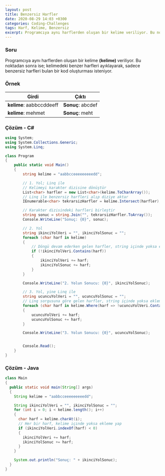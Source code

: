 ```yaml
---
layout: post
title: Benzersiz Harfler
date: 2020-08-29 14:03 +0300
categories: Coding-Challenges
tags: Harf, Kelime, Benzersiz
excerpt: Programcıya aynı harflerden oluşan bir kelime veriliyor. Bu noktadan sonraysa, kelimedeki benzer harfleri ayıklayarak, sadece benzersiz harfleri bulan bir kod oluşturması isteniyor....
---
```

### Soru
Programcıya aynı harflerden oluşan bir kelime **(kelime)** veriliyor. Bu noktadan sonra ise; kelimedeki benzer harfleri ayıklayarak, sadece benzersiz harfleri bulan bir kod oluşturması isteniyor.

### Örnek

| Girdi                    | Çıktı             |
|--------------------------|-------------------|
| **kelime**: aabbccddeeff | **Sonuç**: abcdef |
| **kelime**: mehmet       | **Sonuç**: meht   |

### Çözüm - C#
```csharp
using System;
using System.Collections.Generic;
using System.Linq;

class Program
{
    public static void Main()
    {
        string kelime = "aabbcceeeeeeeeedd";

        // 1. Yol; Linq ile
        // Kelimeyi karakter dizisine dönüştür
        List<char> harfler = new List<char>(kelime.ToCharArray());
        // Linq ile benzersiz harfleri alıp diziye aktar
        IEnumerable<char> tekrarsizHarfler = kelime.Intersect(harfler);

        // Karakter dizisindeki harfleri birleştir
        string sonuc = string.Join("", tekrarsizHarfler.ToArray());
        Console.WriteLine("Sonuç: {0}", sonuc);

        // 2. Yol
        string ikinciYolVeri = "", ikinciYolSonuc = "";
        foreach (char harf in kelime)
        {
            // Döngü devam ederken gelen harfler, string içinde yoksa ekleme yap
            if (!ikinciYolVeri.Contains(harf))
            {
                ikinciYolVeri += harf;
                ikinciYolSonuc += harf;
            }
        }

        Console.WriteLine("2. Yolun Sonucu: {0}", ikinciYolSonuc);

        // 3. Yol, yine Linq ile
        string ucuncuYolVeri = "", ucuncuYolSonuc = "";
        // Linq sorgusuna göre gelen harfler, string içinde yoksa ekleme yap
        foreach (char harf in kelime.Where(harf => !ucuncuYolVeri.Contains(harf)))
        {
            ucuncuYolVeri += harf;
            ucuncuYolSonuc += harf;
        }

        Console.WriteLine("3. Yolun Sonucu: {0}", ucuncuYolSonuc);


        Console.Read();
    }
}
```

### Çözüm - Java
```java
class Main 
{
  public static void main(String[] args) 
  {
    String kelime = "aabbcceeeeeeeeedd";

    String ikinciYolVeri = "", ikinciYolSonuc = "";
    for (int i = 0; i < kelime.length(); i++) 
    {
      char harf = kelime.charAt(i);
      // Her bir harf, kelime içinde yoksa ekleme yap
      if (ikinciYolVeri.indexOf(harf) < 0) 
      {
        ikinciYolVeri += harf;
        ikinciYolSonuc += harf;
      }
    }

    System.out.println("Sonuç: " + ikinciYolSonuc);
  }
}
```
